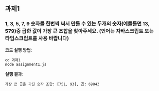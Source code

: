 ## 과제1

### 1, 3, 5, 7, 9 숫자를 한번씩 써서 만들 수 있는 두개의 숫자(예를들면 13, 579)중 곱한 값이 가장 큰 조합을 찾아주세요. (언어는 자바스크립트 또는 타입스크립트를 사용 바랍니다)

**코드 실행 방법**:

```
cd 과제1
node assignment1.js
```

**실행 결과**:

```
가장 큰 곱을 가진 숫자 조합: [751, 93], 곱: 69843
```
